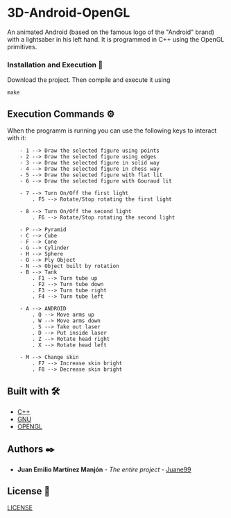# 3D-Android-OpenGL
An animated Android (based on the famous logo of the "Android" brand) with a lightsaber in his left hand. It is programmed in C++ using the OpenGL primitives.

### Installation and Execution 🔧

Download the project. Then compile and execute it using

```
make
```

## Execution Commands ⚙️

When the programm is running you can use the following keys to interact with it:

```
    - 1 --> Draw the selected figure using points
    - 2 --> Draw the selected figure using edges
    - 3 --> Draw the selected figure in solid way
    - 4 --> Draw the selected figure in chess way
    - 5 --> Draw the selected figure with flat lit
    - 6 --> Draw the selected figure with Gouraud lit
    
    - 7 --> Turn On/Off the first light
        . F5 --> Rotate/Stop rotating the first light

    - 8 --> Turn On/Off the second light
        . F6 --> Rotate/Stop rotating the second light

    - P --> Pyramid
    - C --> Cube
    - F --> Cone
    - G --> Cylinder
    - H --> Sphere
    - O --> Ply Object
    - N --> Object built by rotation
    - B --> Tank
        . F1 --> Turn tube up
        . F2 --> Turn tube down
        . F3 --> Turn tube right
        . F4 --> Turn tube left
    
    - A --> ANDROID
        . Q --> Move arms up
        . W --> Move arms down
        . S --> Take out laser
        . D --> Put inside laser
        . Z --> Rotate head right
        . X --> Rotate head left
        
    - M --> Change skin
        . F7 --> Increase skin bright
        . F8 --> Decrease skin bright

```

## Built with 🛠️

* [C++](http://www.cplusplus.com) 
* [GNU](https://www.gnu.org) 
* [OPENGL](https://www.opengl.org) 

## Authors ✒️

* **Juan Emilio Martínez Manjón** - *The entire project* - [Juane99](https://github.com/Juane99)


## License 📄

[LICENSE](LICENSE) 
